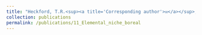```yaml
---
title: "Heckford, T.R.<sup><a title='Corresponding author'>✉</a></sup>, Leroux, S.J., Vander Wal, E., <u>Rizzuto, M.</u>, Balluffi­-Fry, J., Rich­mond, I.C., Wiersma, Y.F. **Foliar elemental niche responses of balsam fir (<i>Abies balsamea</i>) and white birch (<i>Betula papyrifera</i>) to differing community types across geographic scales. Accepted, Ecology and Evolution**"
collection: publications
permalink: /publications/11_Elemental_niche_boreal
---
```

